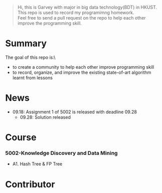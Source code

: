 >Hi, this is Garvey with major in big data technology(BDT) in HKUST.  This repo is used to record my programimng homework.\
> Feel free to send a pull request on the repo to help each other improve the programming skill.

# Summary
The goal of this repo is:\
- to create a community to help each other improve programming skill
- to record, organize, and improve the existing state-of-art algorithm learnt from lessons

# News
- 09.18: Assignment 1 of 5002 is released with deadline 09.28
    - 09.28: Solution released

# Course
### 5002-Knowledge Discovery and Data Mining
- A1. Hash Tree & FP Tree


# Contributor
